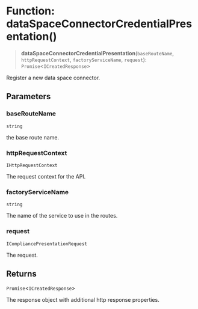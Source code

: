 # Function: dataSpaceConnectorCredentialPresentation()

> **dataSpaceConnectorCredentialPresentation**(`baseRouteName`, `httpRequestContext`, `factoryServiceName`, `request`): `Promise`\<`ICreatedResponse`\>

Register a new data space connector.

## Parameters

### baseRouteName

`string`

the base route name.

### httpRequestContext

`IHttpRequestContext`

The request context for the API.

### factoryServiceName

`string`

The name of the service to use in the routes.

### request

`ICompliancePresentationRequest`

The request.

## Returns

`Promise`\<`ICreatedResponse`\>

The response object with additional http response properties.
